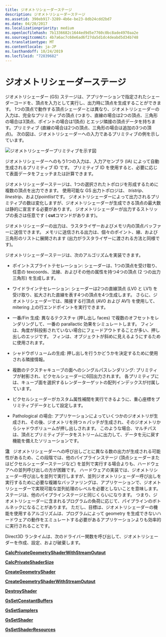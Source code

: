 ```yaml
---
title: ジオメトリシェーダーステージ
description: ジオメトリシェーダーステージ
ms.assetid: 390eb917-3289-4b6e-be23-8db24cdd2bd7
ms.date: 04/20/2017
ms.localizationpriority: medium
ms.openlocfilehash: 7b1336682c1644ed9d5e7760c0bc8ade4970aa2e
ms.sourcegitcommit: 4b7a6ac7c68e6ad6f27da5d1dc4deabd5d34b748
ms.translationtype: MT
ms.contentlocale: ja-JP
ms.lasthandoff: 10/24/2019
ms.locfileid: "72839682"
---
```

# <a name="geometry-shader-stage"></a>ジオメトリシェーダーステージ


ジオメトリシェーダー (GS) ステージは、アプリケーションで指定されたシェーダーコードを、頂点を入力として実行し、出力時に頂点を生成することができます。 1つの頂点で動作する頂点シェーダーとは異なり、ジオメトリシェーダーの入力は、完全なプリミティブの頂点 (つまり、直線の場合は2つの頂点、三角形の場合は3頂点、ポイントの場合は1頂点) とエッジ隣接の頂点データを持ちます。プリミティブ (直線の場合は2つの頂点、三角形の場合は追加の3つの頂点)。 次の図は、ジオメトリシェーダーへの入力であるプリミティブの例を示しています。

![ジオメトリシェーダープリミティブを示す図](images/geoshade.png)

ジオメトリシェーダーへのもう1つの入力は、入力アセンブラ (IA) によって自動生成されるプリミティブ ID です。 プリミティブ ID を使用すると、必要に応じて表面データをフェッチまたは計算できます。

ジオメトリシェーダーステージは、1つの選択されたトポロジを形成するために複数の頂点を出力できます。 使用可能な GS 出力トポロジは、 *tristrip*、 *linestrip*、および*pointlist*です。 ジオメトリシェーダーによって出力されるプリミティブの数は変化しますが、ジオメトリシェーダーが生成できる頂点の最大数は静的に宣言する必要があります。 ジオメトリシェーダーが出力するストリップの長さは任意です ( **cut**コマンドがあります)。

ジオメトリシェーダーの出力は、ラスタライザーおよびメモリ内の頂点バッファーに送信できます。 メモリに送信される出力は、個々のポイント、線、および三角形のリストに展開されます (出力がラスタライザーに渡される方法と同様です)。

ジオメトリシェーダーステージは、次のアルゴリズムを実装できます。

-   ポイントスプライトテセレーション: シェーダーは、1つの頂点を受け取り、任意の texcoords、法線、およびその他の属性を持つ4つの頂点 (2 つの出力三角形) を生成します。

-   ワイドラインテセレーション: シェーダーは2つの直線頂点 (LV0 と LV1) を受け取り、拡大された直線を表す4つの頂点を4つ生成します。 さらに、ジオメトリシェーダーでは、隣接する行頂点 (AV0 および AV1) を使用して、mitering 上の行エンドポイントを実行できます。

-   一番/Fin 生成: 異なるテクスチャ (押し出し faces) で複数のオフセットをレンダリングして、一番の parallactic 効果をシミュレートします。 フィンは、角度が斜投影されていない場合にフェードアウトすることが多い、押し出しのエッジです。 フィンは、オブジェクトが斜めに見えるようにするために使用されます。

-   シャドウボリュームの生成: 押し出しを行うかどうかを決定するために使用される隣接情報。

-   複数のテクスチャキューブの面へのシングルパスレンダリング: プリミティブが射影され、ピクセルシェーダーに6回出力されます。 各プリミティブには、キューブ面を選択するレンダーターゲットの配列インデックスが付属しています。

-   ピクセルシェーダーがカスタム属性補間を実行できるように、重心座標をプリミティブデータとして設定します。

-   Pathological の場合: アプリケーションによっていくつかのジオメトリが生成され、その後、ジオメトリを持つ n パッチが生成され、そのジオメトリからシャドウボリュームが押し出しされます。 このような場合、マルチパスは、頂点とプリミティブデータをストリームに出力して、データを元に戻す機能を備えたソリューションです。

**注**   ジオメトリシェーダーへの呼び出しごとに異なる数の出力が生成される可能性があるため、この段階では、他のパイプラインステージ (頂点シェーダーまたはピクセルシェーダーステージなど) を並列で実行する場合よりも、ハードウェアへの並列呼び出しの方が困難です。 ハードウェアの実装では、ジオメトリシェーダー呼び出しを並列で実行しますが、並列ジオメトリシェーダー呼び出しを実行するために必要な複雑なバッファリングは、アプリケーションで、ジオメトリシェーダーで実現可能な並列処理のレベルを必要としないことを意味します。ステージは、他のパイプラインステージと同じくらいになります。 つまり、ジオメトリシェーダーに含まれるプログラムの負荷に応じて、パイプラインのボトルネックになることがあります。 ただし、目標は、ジオメトリシェーダーの機能を使用するアルゴリズムは、プログラムによって geometry を生成できないハードウェアの動作をエミュレートする必要があるアプリケーションよりも効率的に実行されることです。

 

Direct3D ランタイムは、次のドライバー関数を呼び出して、ジオメトリシェーダーを作成、設定、および破棄します。

[**CalcPrivateGeometryShaderWithStreamOutput**](https://docs.microsoft.com/windows-hardware/drivers/ddi/d3d10umddi/nc-d3d10umddi-pfnd3d10ddi_calcprivategeometryshaderwithstreamoutput)

[**CalcPrivateShaderSize**](https://docs.microsoft.com/windows-hardware/drivers/ddi/d3d10umddi/nc-d3d10umddi-pfnd3d10ddi_calcprivateshadersize)

[**CreateGeometryShader**](https://docs.microsoft.com/windows-hardware/drivers/ddi/d3d10umddi/nc-d3d10umddi-pfnd3d10ddi_creategeometryshader)

[**CreateGeometryShaderWithStreamOutput**](https://docs.microsoft.com/windows-hardware/drivers/ddi/d3d10umddi/nc-d3d10umddi-pfnd3d10ddi_creategeometryshaderwithstreamoutput)

[**DestroyShader**](https://docs.microsoft.com/windows-hardware/drivers/ddi/d3d10umddi/nc-d3d10umddi-pfnd3d10ddi_destroyshader)

[**GsSetConstantBuffers**](https://docs.microsoft.com/windows-hardware/drivers/ddi/d3d10umddi/nc-d3d10umddi-pfnd3d10ddi_setconstantbuffers)

[**GsSetSamplers**](https://docs.microsoft.com/windows-hardware/drivers/ddi/d3d10umddi/nc-d3d10umddi-pfnd3d10ddi_setsamplers)

[**GsSetShader**](https://docs.microsoft.com/windows-hardware/drivers/ddi/d3d10umddi/nc-d3d10umddi-pfnd3d10ddi_setshader)

[**GsSetShaderResources**](https://docs.microsoft.com/windows-hardware/drivers/ddi/d3d10umddi/nc-d3d10umddi-pfnd3d10ddi_setshaderresources)

 

 





